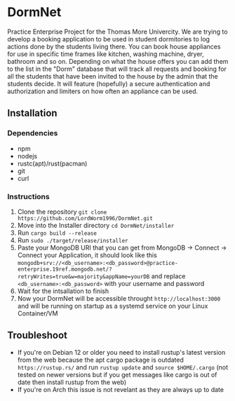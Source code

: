 # DormNet
Practice Enterprise Project for the Thomas More Univercity. We are trying to develop a booking application to be used in student dormitories to log actions done by the students living there. You can book house appliances for use in specific time frames like kitchen, washing machine, dryer, bathroom and so on. Depending on what the house offers you can add them to the list in the "Dorm" database that will track all requests and booking for all the students that have been invited to the house by the admin that the students decide. It will feature (hopefully) a secure authentication and authorization and limiters on how often an appliance can be used. 

## Installation

### Dependencies

- npm
- nodejs
- rustc(apt)/rust(pacman)
- git
- curl

### Instructions

1. Clone the repository `git clone https://github.com/LordWorm1996/DormNet.git`
2. Move into the Installer directory `cd DormNet/installer`
3. Run `cargo build --release`
4. Run `sudo ./target/release/installer`
5. Paste your MongoDB URI that you can get from MongoDB -> Connect -> Connect your Application, it should look like this `mongodb+srv://<db_username>:<db_password>@practice-enterprise.19ref.mongodb.net/?retryWrites=true&w=majority&appName=yourDB` and replace `<db_username>:<db_password>` with your username and password
6. Wait for the intsallation to finish
7. Now your DormNet will be accessible throught `http://localhost:3000` and will be running on startup as a systemd service on your Linux Container/VM 

## Troubleshoot

- If you're on Debian 12 or older you need to install rustup's latest version from the web because the apt cargo package is outdated `https://rustup.rs/` and run `rustup update` and `source $HOME/.cargo` (not tested on newer versions but if you get messages like cargo is out of date then install rustup from the web)
- If you're on Arch this issue is not revelant as they are always up to date
